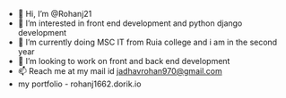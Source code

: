 - 👋 Hi, I’m @Rohanj21
- 👀 I’m interested in front end development and python django development
- 🌱 I’m currently doing MSC IT from Ruia college and i am in the second year
- 💞️ I’m looking to work on front and back end development
- 📫 Reach me at my mail id jadhavrohan970@gmail.com
- my portfolio - rohanj1662.dorik.io
<!---
Rohanj21/Rohanj21 is a ✨ special ✨ repository because its `README.md` (this file) appears on your GitHub profile.
You can click the Preview link to take a look at your changes.
--->
